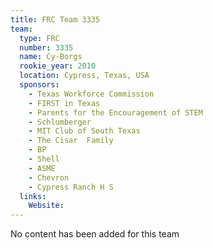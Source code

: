 ```yaml
---
title: FRC Team 3335
team:
  type: FRC
  number: 3335
  name: Cy-Borgs
  rookie_year: 2010
  location: Cypress, Texas, USA
  sponsors:
    - Texas Workforce Commission
    - FIRST in Texas
    - Parents for the Encouragement of STEM
    - Schlumberger
    - MIT Club of South Texas
    - The Cisar  Family
    - BP
    - Shell
    - ASME
    - Chevron
    - Cypress Ranch H S
  links:
    Website: 
---
```

No content has been added for this team